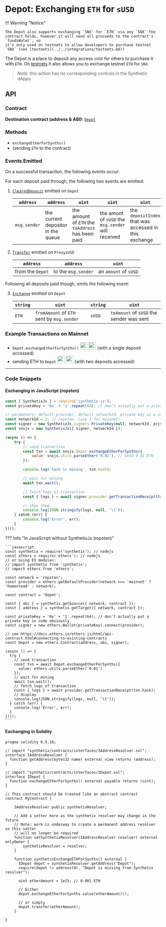 # Depot: Exchanging `ETH` for `sUSD`

!!! Warning "Notice"

    The Depot also supports exchanging `SNX` for `ETH` via any `SNX` the contract holds, however it will send all proceeds to the contract's `fundsWalet`, so
    it's only used on testnets to allow developers to purchase testnet `SNX` (see [testnets](../../integrations/testnets.md))

The Depot is a place to deposit any access `sUSD` for others to purchase it with `ETH`. On [testnets](../../integrations/testnets.md) it also allows you to exchange testnet `ETH` for `SNX`.

> Note: this action has no corresponding controls in the Synthetix dApps

## API

### Contract

**Destination contract (address & ABI):** [`Depot`](https://contracts.synthetix.io/Depot)

### Methods

- `exchangeEtherForSynths()`
- (sending `ETH` to the contract)

### Events Emitted

On a successful transaction, the following events occur:

For each deposit paid through, the following two events are emitted:

1.  [`ClearedDeposit`](../../Depot#cleareddeposit) emitted on `Depot`

    | `address`    | `address`                          | `uint`                                            | `uint`                                             | `uint`                                                |
    | ------------ | ---------------------------------- | ------------------------------------------------- | -------------------------------------------------- | ----------------------------------------------------- |
    | `msg.sender` | the current depositor in the queue | the amount of `ETH` the `toAddress` has been paid | the amont of `sUSD` the `msg.sender` will received | the `depositIndex` that was accessed in this exchange |

2.  [`Transfer`](../../ExternStateToken#transfer) emitted on `ProxysUSD`

    | `address`        | `address`           | `uint`                |
    | ---------------- | ------------------- | --------------------- |
    | from the `Depot` | to the `msg.sender` | an `amount` of `sUSD` |

Following all deposits paid though, emits the following event:

3.  [`Exchange`](../../Depot#exchange) emitted on `Depot`

    | `string` | `uint`                                     | `string` | `uint`                                   |
    | -------- | ------------------------------------------ | -------- | ---------------------------------------- |
    | `ETH`    | `fromAmount` of `ETH` sent by `msg.sender` | `sUSD`   | `toAmount` of `sUSD` the sender was sent |

### Example Transactions on Mainnet

- `Depot.exchangeEtherForSynths()` <a target=_blank href="https://dashboard.tenderly.dev/tx/main/0x37b921d27fe21f9a97f3c059b54fb81ba8c0297b14d2577a84d8237121c59ff9/logs"><img src="https://tenderly.dev/icons/icon-48x48.png" width=24 /></a> <a target=_blank href="https://etherscan.io/tx/0x37b921d27fe21f9a97f3c059b54fb81ba8c0297b14d2577a84d8237121c59ff9#eventlog"><img src="https://etherscan.io/images/favicon2.ico" width=24 /></a> (with a single deposit accessed)
- sending ETH to `Depot` <a target=_blank href="https://dashboard.tenderly.dev/tx/main/0xf92bbafd873463d2880d5e6beab2bc46a10d6f6ceea417e235a3ef7828766c79/logs"><img src="https://tenderly.dev/icons/icon-48x48.png" width=24 /></a> <a target=_blank href="https://etherscan.io/tx/0xf92bbafd873463d2880d5e6beab2bc46a10d6f6ceea417e235a3ef7828766c79#eventlog"><img src="https://etherscan.io/images/favicon2.ico" width=24 /></a> (with two deposits accessed)

---

### Code Snippets

#### Exchanging in JavaScript (ropsten)

```javascript
const { SynthetixJs } = require('synthetix-js');
const privateKey = '0x' + '1'.repeat(64); // don't actually put a private key in code obviously

// parameters: default provider, default networkId, private key as a string
const networkId = 3; // ropsten, (use 1 for mainnet)
const signer = new SynthetixJs.signers.PrivateKey(null, networkId, privateKey);
const snxjs = new SynthetixJs({ signer, networkId });

(async () => {
	try {
		// send transaction
		const txn = await snxjs.Depot.exchangeEtherForSynths({
			value: snxjs.utils.parseEther('0.01'), // Send 0.01 ETH
		});

		console.log('hash is mining', txn.hash);

		// wait for mining
		await txn.wait();

		// fetch logs of transaction
		const { logs } = await signer.provider.getTransactionReceipt(txn.hash);

		// show them
		console.log(JSON.stringify(logs, null, '\t'));
	} catch (err) {
		console.log('Error', err);
	}
})();
```

??? Info "In JavaScript without SynthetixJs (ropsten)"

    ```javascript
    const synthetix = require('synthetix'); // nodejs
    const ethers = require('ethers'); // nodejs
    // or using ES modules:
    // import synthetix from 'synthetix';
    // import ethers from 'ethers';

    const network = 'ropsten';
    const provider = ethers.getDefaultProvider(network === 'mainnet' ? 'homestead' : network);

    const contract = 'Depot';

    const { abi } = synthetix.getSource({ network, contract });
    const { address } = synthetix.getTarget({ network, contract });

    const privateKey = '0x' + '1'.repeat(64); // don't actually put a private key in code obviously
    const signer = new ethers.Wallet(privateKey).connect(provider);

    // see https://docs.ethers.io/ethers.js/html/api-contract.html#connecting-to-existing-contracts
    const Depot = new ethers.Contract(address, abi, signer);

    (async () => {
      try {
        // send transaction
        const txn = await Depot.exchangeEtherForSynths({
          value: ethers.utils.parseEther('0.01')
        });
        // wait for mining
        await txn.wait();
        // fetch logs of transaction
        const { logs } = await provider.getTransactionReceipt(txn.hash);
        // display
        console.log(JSON.stringify(logs, null, '\t'));
      } catch (err) {
        console.log('Error', err);
      }
    })();
    ```

#### Exchanging in Solidity

```solidity
pragma solidity 0.5.16;

// import "synthetix/contracts/interfaces/IAddressResolver.sol";
interface IAddressResolver {
  function getAddress(bytes32 name) external view returns (address);
}

// import "synthetix/contracts/interfaces/IDepot.sol";
interface IDepot {
  function exchangeEtherForSynths() external payable returns (uint);
}

// This contract should be treated like an abstract contract
contract MyContract {

    IAddressResolver public synthetixResolver;

    // Add a setter here as the synthetix resolver may change in the future
    // Note: work is underway to create a permanent address resolver so this setter
    // will no longer be required
    function setSynthetixResolver(IAddressResolver resolver) external onlyOwner {
        synthetixResolver = resolver;
    }

    function synthetixExchangeETHForSynths() external {
      IDepot depot = synthetixResolver.getAddress("Depot");
      require(depot != address(0), "Depot is missing from Synthetix resolver");

      uint etherAmount = 1e15; // 0.001 ETH

      // Either
      depot.exchangeEtherForSynths.value(etherAmount)();

      // or simply
      depot.transfer(etherAmount);
    }

}
```
